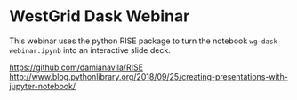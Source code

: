 # WestGrid Dask Webinar

This webinar uses the python RISE package to turn the notebook
`wg-dask-webinar.ipynb` into an interactive slide deck.

https://github.com/damianavila/RISE
http://www.blog.pythonlibrary.org/2018/09/25/creating-presentations-with-jupyter-notebook/
